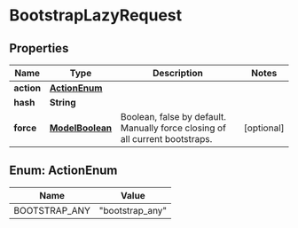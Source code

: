 

# BootstrapLazyRequest

## Properties

Name | Type | Description | Notes
------------ | ------------- | ------------- | -------------
**action** | [**ActionEnum**](#ActionEnum) |  | 
**hash** | **String** |  | 
**force** | [**ModelBoolean**](ModelBoolean.md) | Boolean, false by default. Manually force closing of all current bootstraps.  |  [optional]



## Enum: ActionEnum

Name | Value
---- | -----
BOOTSTRAP_ANY | &quot;bootstrap_any&quot;



